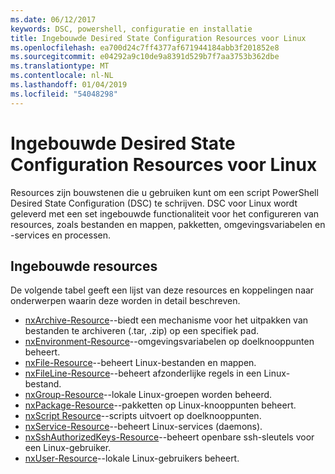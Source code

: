 ```yaml
---
ms.date: 06/12/2017
keywords: DSC, powershell, configuratie en installatie
title: Ingebouwde Desired State Configuration Resources voor Linux
ms.openlocfilehash: ea700d24c7ff4377af671944184abb3f201852e8
ms.sourcegitcommit: e04292a9c10de9a8391d529b7f7aa3753b362dbe
ms.translationtype: MT
ms.contentlocale: nl-NL
ms.lasthandoff: 01/04/2019
ms.locfileid: "54048298"
---
```

# <a name="built-in-desired-state-configuration-resources-for-linux"></a>Ingebouwde Desired State Configuration Resources voor Linux

Resources zijn bouwstenen die u gebruiken kunt om een script PowerShell Desired State Configuration (DSC) te schrijven. DSC voor Linux wordt geleverd met een set ingebouwde functionaliteit voor het configureren van resources, zoals bestanden en mappen, pakketten, omgevingsvariabelen en -services en processen.

## <a name="built-in-resources"></a>Ingebouwde resources

De volgende tabel geeft een lijst van deze resources en koppelingen naar onderwerpen waarin deze worden in detail beschreven.

* [nxArchive-Resource](lnxArchiveResource.md)--biedt een mechanisme voor het uitpakken van bestanden te archiveren (.tar, .zip) op een specifiek pad.
* [nxEnvironment-Resource](lnxEnvironmentResource.md)--omgevingsvariabelen op doelknooppunten beheert.
* [nxFile-Resource](lnxFileResource.md)--beheert Linux-bestanden en mappen.
* [nxFileLine-Resource](lnxFileLineResource.md)--beheert afzonderlijke regels in een Linux-bestand.
* [nxGroup-Resource](lnxGroupResource.md)--lokale Linux-groepen worden beheerd.
* [nxPackage-Resource](lnxPackageResource.md)--pakketten op Linux-knooppunten beheert.
* [nxScript Resource](lnxScriptResource.md)--scripts uitvoert op doelknooppunten.
* [nxService-Resource](lnxServiceResource.md)--beheert Linux-services (daemons).
* [nxSshAuthorizedKeys-Resource](lnxSshAuthorizedKeysResource.md)--beheert openbare ssh-sleutels voor een Linux-gebruiker.
* [nxUser-Resource](lnxUserResource.md)--lokale Linux-gebruikers beheert.